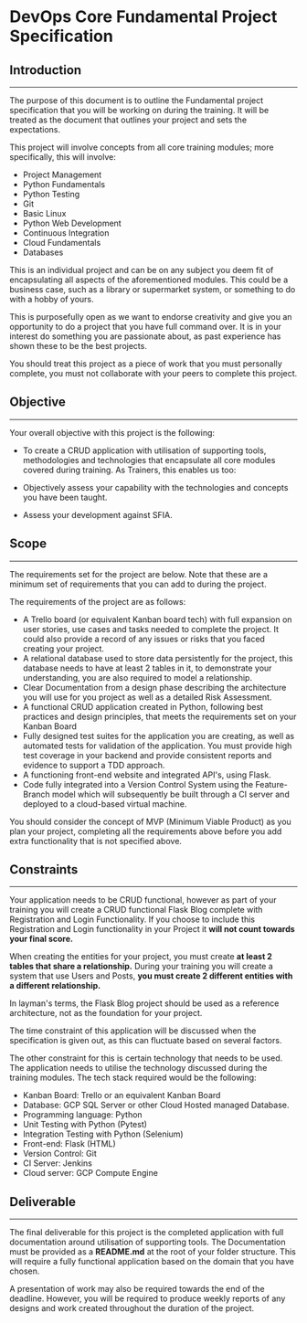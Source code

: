 # DevOps Core Fundamental Project Specification

## Introduction
---
The purpose of this document is to outline the Fundamental project
specification that you will be working on during the training. It will
be treated as the document that outlines your project and sets the
expectations.

This project will involve concepts from all core training modules; more
specifically, this will involve:

- Project Management
- Python Fundamentals
- Python Testing
- Git
- Basic Linux
- Python Web Development
- Continuous Integration
- Cloud Fundamentals
- Databases

This is an individual project and can be on any subject you deem fit
of encapsulating all aspects of the aforementioned modules. This could
be a business case, such as a library or supermarket system, or
something to do with a hobby of yours.

This is purposefully open as we want to endorse creativity and give you
an opportunity to do a project that you have full command over. It is in
your interest do something you are passionate about, as past experience
has shown these to be the best projects.

You should treat this project as a piece of work that you must
personally complete, you must not collaborate with your peers to
complete this project.

## Objective
---
Your overall objective with this project is the following:

- To create a CRUD application with utilisation of supporting tools,
methodologies and technologies that encapsulate all core modules
covered during training.
As Trainers, this enables us too:

- Objectively assess your capability with the technologies and
concepts you have been taught.
- Assess your development against SFIA.

## Scope
---
The requirements set for the project are below. Note that these are a
minimum set of requirements that you can add to during the project.

The requirements of the project are as follows:

- A Trello board (or equivalent Kanban board tech) with full expansion
on user stories, use cases and tasks needed to complete the project.
It could also provide a record of any issues or risks that you faced
creating your project.
- A relational database used to store data persistently for the
project, this database needs to have at least 2 tables in it, to
demonstrate your understanding, you are also required to model a
relationship.
- Clear Documentation from a design phase describing the architecture
you will use for you project as well as a detailed Risk Assessment.
- A functional CRUD application created in Python, following best
practices and design principles, that meets the requirements set on
your Kanban Board
- Fully designed test suites for the application you are creating, as
well as automated tests for validation of the application. You must
provide high test coverage in your backend and provide consistent
reports and evidence to support a TDD approach.
- A functioning front-end website and integrated API's, using Flask.
- Code fully integrated into a Version Control System using the
Feature-Branch model which will subsequently be built through a CI
server and deployed to a cloud-based virtual machine.

You should consider the concept of MVP (Minimum Viable Product) as you
plan your project, completing all the requirements above before you add
extra functionality that is not specified above.

## Constraints
---
Your application needs to be CRUD functional, however as part of your
training you will create a CRUD functional Flask Blog complete with
Registration and Login Functionality. If you choose to include this
Registration and Login functionality in your Project it **will not count
towards your final score.**

When creating the entities for your project, you must create **at least
2 tables that share a relationship.** During your training you will
create a system that use Users and Posts, **you must create 2 different
entities with a different relationship.**

In layman's terms, the Flask Blog project should be used as a reference
architecture, not as the foundation for your project.

The time constraint of this application will be discussed when the
specification is given out, as this can fluctuate based on several
factors.

The other constraint for this is certain technology that needs to be
used. The application needs to utilise the technology discussed during
the training modules. The tech stack required would be the following:

- Kanban Board: Trello or an equivalent Kanban Board
- Database: GCP SQL Server or other Cloud Hosted managed Database.
- Programming language: Python
- Unit Testing with Python (Pytest)
- Integration Testing with Python (Selenium)
- Front-end: Flask (HTML)
- Version Control: Git
- CI Server: Jenkins
- Cloud server: GCP Compute Engine

## Deliverable
---
The final deliverable for this project is the completed application with
full documentation around utilisation of supporting tools. The
Documentation must be provided as a **README.md** at the root of your
folder structure. This will require a fully functional application based
on the domain that you have chosen.

A presentation of work may also be required towards the end of the
deadline. However, you will be required to produce weekly reports of any
designs and work created throughout the duration of the project.